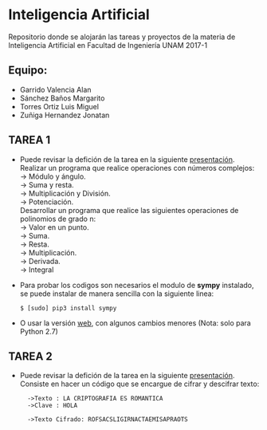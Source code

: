 # Inteligencia Artificial

Repositorio donde se alojarán las tareas y proyectos de la materia de Inteligencia Artificial en Facultad de Ingeniería UNAM 2017-1

## Equipo:
* Garrido Valencia Alan
* Sánchez Baños Margarito
* Torres Ortiz Luis Miguel
* Zuñiga Hernandez Jonatan

## TAREA 1
* Puede revisar la defición de la tarea en la siguiente [presentación](http://dicyg.fi-c.unam.mx:8080/lalo/ia/presentaciones/introduccion-a-la-inteligencia-artificial#page=1).  
        Realizar un programa que realice operaciones con números complejos:  
           -> Módulo y ángulo.  
           -> Suma y resta.  
           -> Multiplicación y División.  
           -> Potenciación.  
        Desarrollar un programa que realice las siguientes operaciones de polinomios de grado n:  
           -> Valor en un punto.  
           -> Suma.  
           -> Resta.  
           -> Multiplicación.  
           -> Derivada.  
           -> Integral

* Para probar los codigos son necesarios el modulo de **sympy** instalado, se puede
     instalar de manera sencilla con la siguiente linea:

    ```
    $ [sudo] pip3 install sympy
    ```
* O usar la versión [web](http://live.sympy.org/), con algunos cambios menores (Nota: solo para Python 2.7)

## TAREA 2
* Puede revisar la defición de la tarea en la siguiente [presentación](http://dicyg.fi-c.unam.mx:8080/lalo/ia/presentaciones/introduccion-a-la-inteligencia-artificial#page=8). 
        Consiste en hacer un código que se encargue de cifrar y descifrar texto:

        ->Texto : LA CRIPTOGRAFIA ES ROMANTICA
        ->Clave : HOLA

        ->Texto Cifrado: ROFSACSLIGIRNACTAEMISAPRAOTS

